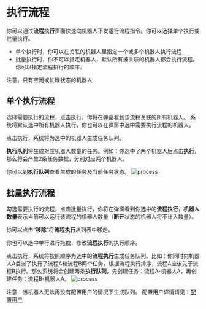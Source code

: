# 执行流程
你可以通过**流程执行**页面快速向机器人下发运行流程指令。你可以选择单个执行或批量执行。
- 单个执行时，你可以在关联的机器人里指定一个或多个机器人执行流程
- 批量执行时，你不可以指定机器人，默认所有被关联的机器人都会执行流程。你可以指定流程执行的顺序。

注意，只有空闲或忙碌状态的机器人

## 单个执行流程
选择需要执行的流程，点击执行，你将在弹窗看到该流程关联的所有机器人。
系统将默认选中所有机器人执行，你也可以在弹窗中选中需要执行流程的机器人。

点击执行，系统将为选中的机器人生成任务队列。

**执行队列**将生成对应机器人数量的任务。例如：你选中了两个机器人后点击**执行**，那么将会产生2条任务数据，分别对应两个机器人。

你可以到**执行队列**查看生成的任务及当前任务状态。
![process](https://docimages.blob.core.chinacloudapi.cn/images/Console/process/singlerunproccess.png)


## 批量执行流程
勾选需要执行的流程，点击批量执行，你将在弹窗看到你选中的**流程执行**，**机器人数量**表示当前可以运行该流程的机器人数量（**断开**状态的机器人将不计入数量）。

你可以点击“**移除**”将**流程执行**从列表中移走。

你也可以选中单行进行拖拽，修改**流程执行**的执行顺序。

点击执行，系统将按照顺序为选中的**流程执行**生成任务队列。比如：你同时向机器人A委派了执行了流程A和流程B两个任务，根据流程执行排序，流程A应该先于流程B执行。那么系统将会创建两条**执行队列**，先创建任务：流程A-机器人A，再创建任务：流程B-机器人A。
![process](https://docimages.blob.core.chinacloudapi.cn/images/Console/process/mulrunproccess.png)

注意：当机器人无法再没有配置用户的情况下生成队列。
配置用户详情请见：[配置用户](../../Robot/license.md?_v=Community)